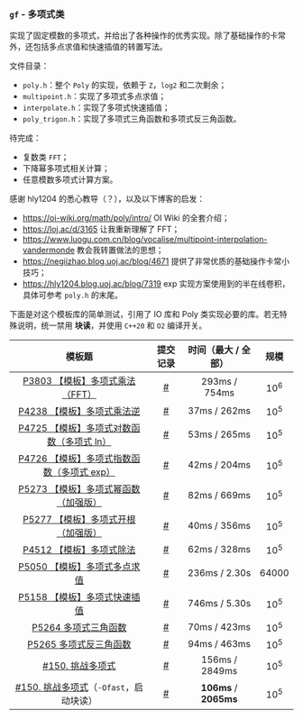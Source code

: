 ### `gf` - 多项式类

实现了固定模数的多项式，并给出了各种操作的优秀实现。除了基础操作的卡常外，还包括多点求值和快速插值的转置写法。

文件目录：
- `poly.h`：整个 `Poly` 的实现，依赖于 `Z`，`log2` 和二次剩余；
- `multipoint.h`：实现了多项式多点求值；
- `interpolate.h`：实现了多项式快速插值；
- `poly_trigon.h`：实现了多项式三角函数和多项式反三角函数。

待完成：
- 复数类 `FFT`；
- 下降幂多项式相关计算；
- 任意模数多项式计算方案。

感谢 hly1204 的悉心教导（？），以及以下博客的启发：
- https://oi-wiki.org/math/poly/intro/ OI Wiki 的全套介绍；
- https://loj.ac/d/3165 让我重新理解了 FFT；
- https://www.luogu.com.cn/blog/vocalise/multipoint-interpolation-vandermonde 教会我转置做法的思想；
- https://negiizhao.blog.uoj.ac/blog/4671 提供了非常优质的基础操作卡常小技巧；
- https://hly1204.blog.uoj.ac/blog/7319 exp 实现方案使用到的半在线卷积，具体可参考 `poly.h` 的末尾。

下面是对这个模板库的简单测试，引用了 IO 库和 Poly 类实现必要的库。若无特殊说明，统一禁用 **块读**，并使用 `C++20` 和 `O2` 编译开关。

|                            模板题                            |                     提交记录                     |  时间（最大 / 全部）   | 规模    |
| :-: | :-: | :-: | :-: |
| [P3803 【模板】多项式乘法（FFT）](https://www.luogu.com.cn/problem/P3803) |  [#](https://www.luogu.com.cn/record/113164712)  |     293ms / 754ms      | $10^6$  |
| [P4238 【模板】多项式乘法逆](https://www.luogu.com.cn/problem/P4238) | [#](https://www.luogu.com.cn/record/113165037) |      37ms / 262ms      | $10^5$  |
| [P4725 【模板】多项式对数函数（多项式 ln）](https://www.luogu.com.cn/problem/P4725) |  [#](https://www.luogu.com.cn/record/113165104)  |      53ms / 265ms      | $10^5$  |
| [P4726 【模板】多项式指数函数（多项式 exp）](https://www.luogu.com.cn/problem/P4726) |  [#](https://www.luogu.com.cn/record/113165166)  |      42ms / 204ms      | $10^5$  |
| [P5273 【模板】多项式幂函数（加强版）](https://www.luogu.com.cn/problem/P5273) |  [#](https://www.luogu.com.cn/record/113165716)  |      82ms / 669ms      | $10^5$  |
| [P5277 【模板】多项式开根（加强版）](https://www.luogu.com.cn/problem/P5277) |  [#](https://www.luogu.com.cn/record/113165818)  |      40ms / 356ms      | $10^5$  |
| [P4512 【模板】多项式除法](https://www.luogu.com.cn/problem/P4512) |  [#](https://www.luogu.com.cn/record/113166141)  |      62ms / 328ms      | $10^5$  |
| [P5050 【模板】多项式多点求值](https://www.luogu.com.cn/problem/P5050) |  [#](https://www.luogu.com.cn/record/113166346)  |     236ms / 2.30s      | $64000$ |
| [P5158 【模板】多项式快速插值](https://www.luogu.com.cn/problem/P5158) |  [#](https://www.luogu.com.cn/record/113166857)  |     746ms / 5.30s      | $10^5$  |
| [P5264 多项式三角函数](https://www.luogu.com.cn/problem/P5264) |  [#](https://www.luogu.com.cn/record/113167333)  |      70ms / 423ms      | $10^5$  |
| [P5265 多项式反三角函数](https://www.luogu.com.cn/problem/P5265) |  [#](https://www.luogu.com.cn/record/113167794)  |      94ms / 463ms      | $10^5$  |
|           [#150. 挑战多项式](https://loj.ac/p/150)           |          [#](https://loj.ac/s/1801919)           |     156ms / 2849ms     | $10^5$  |
| [#150. 挑战多项式](https://loj.ac/p/150)（`-Ofast`，启动块读） |          [#](https://loj.ac/s/1801921)           | **106ms** / **2065ms** | $10^5$  |
